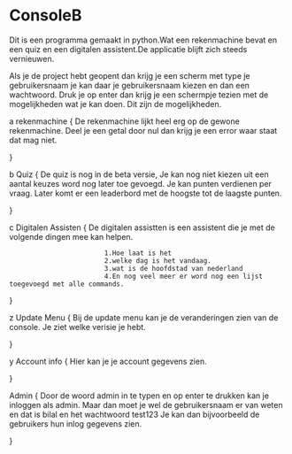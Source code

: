 # ConsoleB
Dit is een programma gemaakt in python.Wat een rekenmachine bevat en een quiz en een digitalen assistent.De applicatie blijft zich steeds vernieuwen.

Als je de project hebt geopent dan krijg je een scherm met type je gebruikersnaam je kan daar je gebruikersnaam kiezen en dan een wachtwoord. Druk je op enter dan krijg je een schermpje tezien met de mogelijkheden wat je kan doen.
Dit zijn de mogelijkheden.

a rekenmachine {
                   De rekenmachine lijkt heel erg op de gewone rekenmachine.
                   Deel je een getal door nul dan krijg je een error waar staat dat mag niet.
                   

}


b Quiz {
                  De quiz is nog in de beta versie,
                  Je kan nog niet kiezen uit een aantal keuzes word nog later toe gevoegd.
                  Je kan punten verdienen per vraag.
                  Later komt er een leaderbord met de hoogste tot de laagste punten.
                  
}


c Digitalen Assisten {
                            De digitalen assistten is een assistent die je met de volgende dingen mee kan helpen.
                            
                            1.Hoe laat is het
                            2.welke dag is het vandaag.
                            3.wat is de hoofdstad van nederland
                            4.En nog veel meer er word nog een lijst toegevoegd met alle commands.
                            
 
}


z Update Menu {
                            Bij de update menu kan je de veranderingen zien van de console.
                            Je ziet welke verisie je hebt.
                           

}



y Account info {
                           Hier kan je je account gegevens zien.
 

}




Admin {
                     Door de woord admin in te typen en op enter te drukken kan je inloggen als admin.
                     Maar dan moet je wel de gebruikersnaam er van weten en dat is bilal en het wachtwoord test123
                     Je kan dan bijvoorbeeld de gebruikers hun inlog gegevens zien.

}



